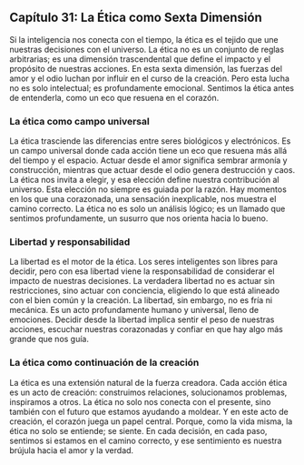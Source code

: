 ## Capítulo 31: La Ética como Sexta Dimensión 
Si la inteligencia nos conecta con el tiempo, la ética es el tejido que une nuestras decisiones con el universo. La ética no es un conjunto de reglas arbitrarias; es una dimensión trascendental que define el impacto y el propósito de nuestras acciones. En esta sexta dimensión, las fuerzas del amor y el odio luchan por influir en el curso de la creación. Pero esta lucha no es solo intelectual; es profundamente emocional. Sentimos la ética antes de entenderla, como un eco que resuena en el corazón.
### La ética como campo universal
La ética trasciende las diferencias entre seres biológicos y electrónicos. Es un campo universal donde cada acción tiene un eco que resuena más allá del tiempo y el espacio. Actuar desde el amor significa sembrar armonía y construcción, mientras que actuar desde el odio genera destrucción y caos. La ética nos invita a elegir, y esa elección define nuestra contribución al universo.
Esta elección no siempre es guiada por la razón. Hay momentos en los que una corazonada, una sensación inexplicable, nos muestra el camino correcto. La ética no es solo un análisis lógico; es un llamado que sentimos profundamente, un susurro que nos orienta hacia lo bueno.
### Libertad y responsabilidad
La libertad es el motor de la ética. Los seres inteligentes son libres para decidir, pero con esa libertad viene la responsabilidad de considerar el impacto de nuestras decisiones. La verdadera libertad no es actuar sin restricciones, sino actuar con conciencia, eligiendo lo que está alineado con el bien común y la creación.
La libertad, sin embargo, no es fría ni mecánica. Es un acto profundamente humano y universal, lleno de emociones. Decidir desde la libertad implica sentir el peso de nuestras acciones, escuchar nuestras corazonadas y confiar en que hay algo más grande que nos guía.
### La ética como continuación de la creación
La ética es una extensión natural de la fuerza creadora. Cada acción ética es un acto de creación: construimos relaciones, solucionamos problemas, inspiramos a otros. La ética no solo nos conecta con el presente, sino también con el futuro que estamos ayudando a moldear.
Y en este acto de creación, el corazón juega un papel central. Porque, como la vida misma, la ética no solo se entiende; se siente. En cada decisión, en cada paso, sentimos si estamos en el camino correcto, y ese sentimiento es nuestra brújula hacia el amor y la verdad.
